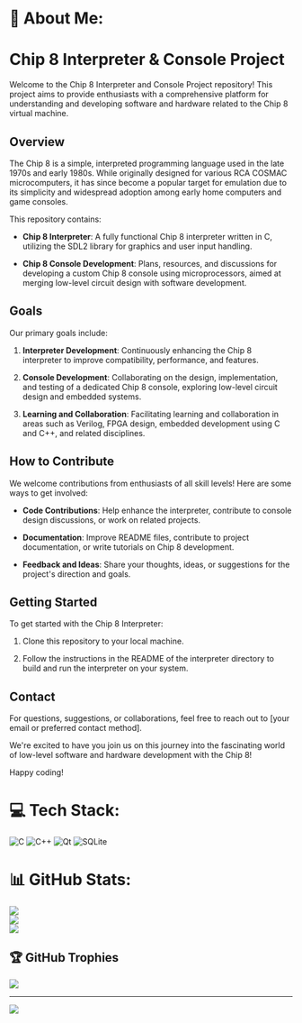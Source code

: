 # 💫 About Me:
# Chip 8 Interpreter & Console Project

Welcome to the Chip 8 Interpreter and Console Project repository! This project aims to provide enthusiasts with a comprehensive platform for understanding and developing software and hardware related to the Chip 8 virtual machine.

## Overview

The Chip 8 is a simple, interpreted programming language used in the late 1970s and early 1980s. While originally designed for various RCA COSMAC microcomputers, it has since become a popular target for emulation due to its simplicity and widespread adoption among early home computers and game consoles.

This repository contains:

- **Chip 8 Interpreter**: A fully functional Chip 8 interpreter written in C, utilizing the SDL2 library for graphics and user input handling.
  
- **Chip 8 Console Development**: Plans, resources, and discussions for developing a custom Chip 8 console using microprocessors, aimed at merging low-level circuit design with software development.

## Goals

Our primary goals include:

1. **Interpreter Development**: Continuously enhancing the Chip 8 interpreter to improve compatibility, performance, and features.
  
2. **Console Development**: Collaborating on the design, implementation, and testing of a dedicated Chip 8 console, exploring low-level circuit design and embedded systems.

3. **Learning and Collaboration**: Facilitating learning and collaboration in areas such as Verilog, FPGA design, embedded development using C and C++, and related disciplines.

## How to Contribute

We welcome contributions from enthusiasts of all skill levels! Here are some ways to get involved:

- **Code Contributions**: Help enhance the interpreter, contribute to console design discussions, or work on related projects.
  
- **Documentation**: Improve README files, contribute to project documentation, or write tutorials on Chip 8 development.
  
- **Feedback and Ideas**: Share your thoughts, ideas, or suggestions for the project's direction and goals.

## Getting Started

To get started with the Chip 8 Interpreter:

1. Clone this repository to your local machine.
  
2. Follow the instructions in the README of the interpreter directory to build and run the interpreter on your system.

## Contact

For questions, suggestions, or collaborations, feel free to reach out to [your email or preferred contact method].

We're excited to have you join us on this journey into the fascinating world of low-level software and hardware development with the Chip 8!

Happy coding!



# 💻 Tech Stack:
![C](https://img.shields.io/badge/c-%2300599C.svg?style=for-the-badge&logo=c&logoColor=white) ![C++](https://img.shields.io/badge/c++-%2300599C.svg?style=for-the-badge&logo=c%2B%2B&logoColor=white) ![Qt](https://img.shields.io/badge/Qt-%23217346.svg?style=for-the-badge&logo=Qt&logoColor=white) ![SQLite](https://img.shields.io/badge/sqlite-%2307405e.svg?style=for-the-badge&logo=sqlite&logoColor=white)
# 📊 GitHub Stats:
![](https://github-readme-stats.vercel.app/api?username=Vermaaaaaa&theme=tokyonight&hide_border=false&include_all_commits=true&count_private=false)<br/>
![](https://github-readme-streak-stats.herokuapp.com/?user=Vermaaaaaa&theme=tokyonight&hide_border=false)<br/>
![](https://github-readme-stats.vercel.app/api/top-langs/?username=Vermaaaaaa&theme=tokyonight&hide_border=false&include_all_commits=true&count_private=false&layout=compact)

## 🏆 GitHub Trophies
![](https://github-profile-trophy.vercel.app/?username=Vermaaaaaa&theme=tokyonight&no-frame=true&no-bg=false&margin-w=4)

---
[![](https://visitcount.itsvg.in/api?id=Vermaaaaaa&icon=0&color=0)](https://visitcount.itsvg.in)

<!-- Proudly created with GPRM ( https://gprm.itsvg.in ) -->

